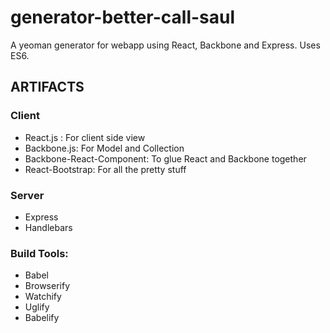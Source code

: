 # generator-better-call-saul

A yeoman generator for webapp using React, Backbone and Express. Uses ES6.

## ARTIFACTS

### Client
- React.js : For client side view
- Backbone.js: For Model and Collection
- Backbone-React-Component: To glue React and Backbone together
- React-Bootstrap: For all the pretty stuff

### Server
- Express
- Handlebars

### Build Tools:
- Babel
- Browserify
- Watchify
- Uglify
- Babelify
